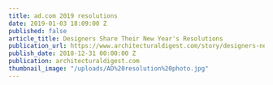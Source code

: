 ```yaml
---
title: ad.com 2019 resolutions
date: 2019-01-03 18:09:00 Z
published: false
article_title: Designers Share Their New Year's Resolutions
publication_url: https://www.architecturaldigest.com/story/designers-new-years-resolutions-2019
publish_date: 2018-12-31 00:00:00 Z
publication: architecturaldigest.com
thumbnail_image: "/uploads/AD%20resolution%20photo.jpg"
---
```


